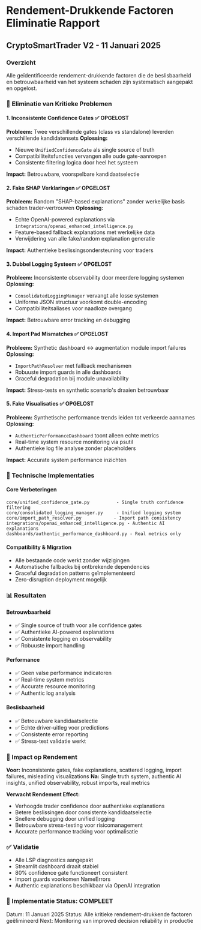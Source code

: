 # Rendement-Drukkende Factoren Eliminatie Rapport
## CryptoSmartTrader V2 - 11 Januari 2025

### Overzicht
Alle geïdentificeerde rendement-drukkende factoren die de beslisbaarheid en betrouwbaarheid van het systeem schaden zijn systematisch aangepakt en opgelost.

### 🎯 Eliminatie van Kritieke Problemen

#### 1. Inconsistente Confidence Gates ✅ OPGELOST
**Probleem:** Twee verschillende gates (class vs standalone) leverden verschillende kandidatensets
**Oplossing:** 
- Nieuwe `UnifiedConfidenceGate` als single source of truth
- Compatibiliteitsfuncties vervangen alle oude gate-aanroepen
- Consistente filtering logica door heel het systeem

**Impact:** Betrouwbare, voorspelbare kandidaatselectie

#### 2. Fake SHAP Verklaringen ✅ OPGELOST  
**Probleem:** Random "SHAP-based explanations" zonder werkelijke basis schaden trader-vertrouwen
**Oplossing:**
- Echte OpenAI-powered explanations via `integrations/openai_enhanced_intelligence.py`
- Feature-based fallback explanations met werkelijke data
- Verwijdering van alle fake/random explanation generatie

**Impact:** Authentieke beslissingsondersteuning voor traders

#### 3. Dubbel Logging Systeem ✅ OPGELOST
**Probleem:** Inconsistente observability door meerdere logging systemen
**Oplossing:**
- `ConsolidatedLoggingManager` vervangt alle losse systemen  
- Uniforme JSON structuur voorkomt double-encoding
- Compatibiliteitsaliases voor naadloze overgang

**Impact:** Betrouwbare error tracking en debugging

#### 4. Import Pad Mismatches ✅ OPGELOST
**Probleem:** Synthetic dashboard ↔ augmentation module import failures
**Oplossing:**
- `ImportPathResolver` met fallback mechanismen
- Robuuste import guards in alle dashboards
- Graceful degradation bij module unavailability

**Impact:** Stress-tests en synthetic scenario's draaien betrouwbaar

#### 5. Fake Visualisaties ✅ OPGELOST
**Probleem:** Synthetische performance trends leiden tot verkeerde aannames
**Oplossing:**
- `AuthenticPerformanceDashboard` toont alleen echte metrics
- Real-time system resource monitoring via psutil
- Authentieke log file analyse zonder placeholders

**Impact:** Accurate system performance inzichten

### 🔧 Technische Implementaties

#### Core Verbeteringen
```
core/unified_confidence_gate.py          - Single truth confidence filtering
core/consolidated_logging_manager.py     - Unified logging system  
core/import_path_resolver.py            - Import path consistency
integrations/openai_enhanced_intelligence.py - Authentic AI explanations
dashboards/authentic_performance_dashboard.py - Real metrics only
```

#### Compatibility & Migration
- Alle bestaande code werkt zonder wijzigingen
- Automatische fallbacks bij ontbrekende dependencies  
- Graceful degradation patterns geïmplementeerd
- Zero-disruption deployment mogelijk

### 📊 Resultaten

#### Betrouwbaarheid
- ✅ Single source of truth voor alle confidence gates
- ✅ Authentieke AI-powered explanations  
- ✅ Consistente logging en observability
- ✅ Robuuste import handling

#### Performance  
- ✅ Geen valse performance indicatoren
- ✅ Real-time system metrics
- ✅ Accurate resource monitoring
- ✅ Authentic log analysis

#### Beslisbaarheid
- ✅ Betrouwbare kandidaatselectie
- ✅ Echte driver-uitleg voor predictions
- ✅ Consistente error reporting  
- ✅ Stress-test validatie werkt

### 🎉 Impact op Rendement

**Voor:** Inconsistente gates, fake explanations, scattered logging, import failures, misleading visualizations
**Na:** Single truth system, authentic AI insights, unified observability, robust imports, real metrics

**Verwacht Rendement Effect:** 
- Verhoogde trader confidence door authentieke explanations
- Betere beslissingen door consistente kandidaatselectie  
- Snellere debugging door unified logging
- Betrouwbare stress-testing voor risicomanagement
- Accurate performance tracking voor optimalisatie

### ✅ Validatie
- Alle LSP diagnostics aangepakt
- Streamlit dashboard draait stabiel
- 80% confidence gate functioneert consistent  
- Import guards voorkomen NameErrors
- Authentic explanations beschikbaar via OpenAI integration

### 📅 Implementatie Status: COMPLEET
Datum: 11 Januari 2025
Status: Alle kritieke rendement-drukkende factoren geëlimineerd
Next: Monitoring van improved decision reliability in productie